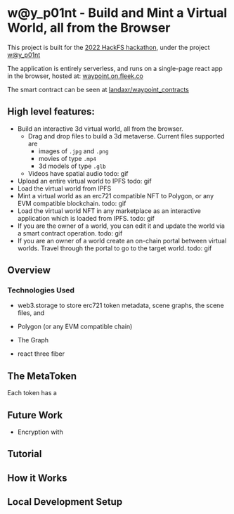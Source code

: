 # w@y_p01nt - Build and Mint a Virtual World, all from the Browser

This project is built for the [2022 HackFS hackathon](https://ethglobal.com/events/hackfs2022), under the project [w@y_p01nt](https://ethglobal.com/showcase/w-y-p01nt-890c8)

The application is entirely serverless, and runs on a single-page react app in the browser, hosted at: [waypoint.on.fleek.co](https://waypoint.on.fleek.co/)

The smart contract can be seen at [landaxr/waypoint_contracts](https://github.com/landaxr/waypoint_contracts)

## High level features:

* Build an interactive 3d virtual world, all from the browser.
  * Drag and drop files to build a 3d metaverse.  Current files supported are
    * images of `.jpg` and `.png`
    * movies of type `.mp4` 
    * 3d models of type `.glb`
  * Videos have spatial audio 
todo: gif
* Upload an entire virtual world to IPFS
todo: gif
* Load the virtual world from IPFS
* Mint a virtual world as an erc721 compatible NFT to Polygon, or any EVM compatible blockchain. 
todo: gif
* Load the virtual world NFT in any marketplace as an interactive application which is loaded from IPFS.
todo: gif
* If you are the owner of a world, you can edit it and update the world via a smart contract operation.
todo: gif
* If you are an owner of a world create an on-chain portal between virtual worlds.  Travel through the portal to go to the target world.
todo: gif

## Overview

### Technologies Used

* web3.storage to store erc721 token metadata, scene graphs, the scene files, and 

* Polygon (or any EVM compatible chain)
* The Graph
* react three fiber

## The MetaToken 

Each token has a 

## Future Work

* Encryption with 

## Tutorial

## How it Works

##

## Local Development Setup

